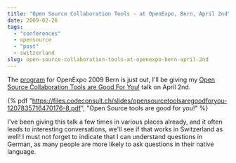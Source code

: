 ```yaml
---
title: "Open Source Collaboration Tools - at OpenExpo, Bern, April 2nd"
date: 2009-02-26
tags: 
  - "conferences"
  - opensource
  - "post"
  - switzerland  
slug: open-source-collaboration-tools-at-openexpo-bern-april-2nd
---
```


The [program](http://www.openexpo.ch/openexpo-2009-bern/konferenzprogramm/) for OpenExpo 2009 Bern is just out, I'll be giving my [Open Source Collaboration Tools are Good For You!](http://www.openexpo.ch/openexpo-2009-bern/konferenzprogramm/technology-track/#r04) talk on April 2nd.

{% pdf
 "https://files.codeconsult.ch/slides/opensourcetoolsaregoodforyou-1207835716470176-8.pdf",
 "Open Source tools are good for you!"
%}

I've been giving this talk a few times in various places already, and it often leads to interesting conversations, we'll see if that works in Switzerland as well! I must not forget to indicate that I can understand questions in German, as many people are more likely to ask questions in their native language.
